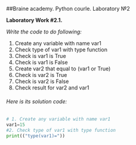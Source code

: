##Braine academy. Python courle. Laboratory №2
  
<b> Laboratory Work #2.1.</b>
<div>
<i>Write the code to do following:</i>
    <ol>
        <li>Create any variable with name var1</li>
        <li>Check type of var1 with type function</li>
        <li>Check is var1 is True</li>
         <li>Check is var1 is False</li>
        <li>Create var2 that equal to (var1 or True)</li>
        <li>Check is var2 is True</li>
        <li>Check is var2 is False</li>
        <li>Check result for var2 and var1</li>
     </ol>
</div>
<h6> Here is its solution code:</h6>

```Python
# 1. Create any variable with name var1
var1=15
#2. Check type of var1 with type function
print(("type(var1)="))
```